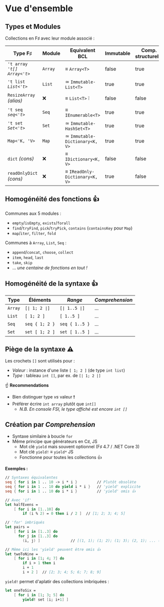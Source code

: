 # Vue d'ensemble

## Types et Modules

Collections en F♯ avec leur module associé :

<table><thead><tr><th width="172">Type F♯</th><th>Module</th><th width="191">Equivalent BCL</th><th data-type="checkbox">Immutable</th><th data-type="checkbox">Comp. structurelle</th><th>Trié par</th><th data-hidden>Type F♯</th><th data-hidden>Type .NET équivalent</th><th data-hidden data-type="checkbox">Immutable</th><th data-hidden>Trié par</th></tr></thead><tbody><tr><td><code>'t array</code><br><em><code>'t[]</code></em><br><em><code>Array&#x3C;'t></code></em></td><td><code>Array</code></td><td>≡ <code>Array&#x3C;T></code></td><td>false</td><td>true</td><td>Ordre ajout</td><td><code>'T array</code><br><code>'T[]</code></td><td>≡ <code>Array&#x3C;T></code></td><td>false</td><td>Ordre ajout</td></tr><tr><td><code>'t list</code><br><em><code>List&#x3C;'t></code></em></td><td><code>List</code></td><td>≃ <code>Immutable-List&#x3C;T></code></td><td>true</td><td>true</td><td>Ordre ajout</td><td><code>'T list</code></td><td>≃ <code>Immutable-List&#x3C;T></code></td><td>true</td><td>Ordre ajout</td></tr><tr><td><code>ResizeArray</code><br><em>(alias)</em></td><td>❌</td><td>≡ <code>List&#x3C;T></code> ❕</td><td>false</td><td>false</td><td>Ordre ajout</td><td><code>ResizeArray</code></td><td>≡ <code>List&#x3C;T></code></td><td>false</td><td>Ordre ajout</td></tr><tr><td><code>'t seq</code><br><em><code>seq&#x3C;'t></code></em></td><td><code>Seq</code></td><td>≡ <code>IEnumerable&#x3C;T></code></td><td>true</td><td>true</td><td>Ordre ajout</td><td><code>seq&#x3C;'T></code></td><td>≡ <code>IEnumerable&#x3C;T></code></td><td>true</td><td>Ordre ajout</td></tr><tr><td><code>'t set</code><br><em><code>Set&#x3C;'t></code></em></td><td><code>Set</code></td><td>≃ <code>Immutable-HashSet&#x3C;T></code></td><td>true</td><td>true</td><td>Valeur</td><td><code>Set&#x3C;'T></code></td><td>≃ <code>Immutable-HashSet&#x3C;T></code></td><td>true</td><td>Valeur</td></tr><tr><td><code>Map&#x3C;'K, 'V></code></td><td><code>Map</code></td><td>≃ <code>Immutable-Dictionary&#x3C;K, V></code></td><td>true</td><td>true</td><td>Clé</td><td><code>Map&#x3C;'K, 'V></code></td><td>≃ <code>Immutable-Dictionary&#x3C;K, V></code></td><td>true</td><td>Clé</td></tr><tr><td><code>dict</code> <em>(cons)</em></td><td>❌</td><td>≡ <code>IDictionary&#x3C;K, V></code></td><td>false</td><td>false</td><td>Clé</td><td></td><td></td><td>false</td><td></td></tr><tr><td><code>readOnlyDict</code> <em>(cons)</em></td><td>❌</td><td>≡ <code>IReadOnly-Dictionary&#x3C;K, V></code></td><td>true</td><td>false</td><td>Clé</td><td></td><td></td><td>false</td><td></td></tr></tbody></table>

## Homogénéité des fonctions 👍

Communes aux 5 modules :

* `empty`/`isEmpty`, `exists`/`forall`
* `find`/`tryFind`, `pick`/`tryPick`, `contains` (`containsKey` pour `Map`)
* `map`/`iter`, `filter`, `fold`

Communes à `Array`, `List`, `Seq` :

* `append`/`concat`, `choose`, `collect`
* `item`, `head`, `last`
* `take`, `skip`
* ... _une centaine de fonctions en tout !_

## Homogénéité de la syntaxe 👍

| Type    | Éléments       | _Range_        | _Comprehension_ |
| ------- | -------------- | -------------- | --------------- |
| `Array` | `[∣ 1; 2 ∣]`   | `[∣ 1..5 ∣]`   | ...             |
| `List`  | `[ 1; 2 ]`     | `[ 1..5 ]`     | ...             |
| `Seq`   | `seq { 1; 2 }` | `seq { 1..5 }` | ...             |
| `Set`   | `set [ 1; 2 ]` | `set [ 1..5 ]` | ...             |

## Piège de la syntaxe :warning:

Les crochets `[]` sont utilisés pour :

* _Valeur_ : instance d'une liste `[ 1; 2 ]` (de type `int list`)
* _Type_ : tableau `int []`, par ex. de `[| 1; 2 |]`

☝ **Recommendations**

* Bien distinguer type _vs_ valeur ❗
* Préférer écrire `int array` plutôt que `int[]`
  * _N.B. En console FSI, le type affiché est encore `int []`_

## Création par _Comprehension_

* Syntaxe similaire à boucle `for`
* Même principe que générateurs en C♯, JS
  * Mot clé `yield` mais souvent optionnel (F♯ 4.7 / .NET Core 3)
  * Mot clé `yield!` ≡ `yield*` JS
  * Fonctionne pour toutes les collections 👍

**Exemples :**

```fsharp
// Syntaxes équivalentes
seq { for i in 1 .. 10 -> i * i }         // Plutôt obsolète
seq { for i in 1 .. 10 do yield i * i }   // 'yield' explicite
seq { for i in 1 .. 10 do i * i }         // 'yield' omis 👍

// Avec 'if'
let halfEvens =
    [ for i in [1..10] do
        if (i % 2) = 0 then i / 2 ]  // [1; 2; 3; 4; 5]

// 'for' imbriqués
let pairs =
    [ for i in [1..3] do
      for j in [1..3] do
        (i, j) ]              // [(1, 1); (1; 2); (1; 3); (2, 1); ... (3, 3)]

// Même ici les 'yield' peuvent être omis 👍
let twoToNine =
    [ for i in [1; 4; 7] do
        if i > 1 then i
        i + 1
        i + 2 ]  // [2; 3; 4; 5; 6; 7; 8; 9]
```

`yield!` permet d'aplatir des collections imbriquées :

```fsharp
let oneToSix =
    [ for i in [1; 3; 5] do
        yield! set [i; i+1] ]
```
